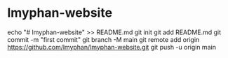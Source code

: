 # lmyphan-website
echo "# lmyphan-website" >> README.md
git init
git add README.md
git commit -m "first commit"
git branch -M main
git remote add origin https://github.com/lmyphan/lmyphan-website.git
git push -u origin main
